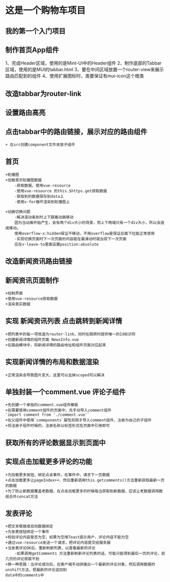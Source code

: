 # 这是一个购物车项目

## 我的第一个入门项目

## 制作首页App组件
1、完成Header区域，使用的是Mint-UI中的Header组件
2、制作底部的Tabbar区域，使用的是MUI的tabbar.html
3、要在中间区域放置一个router-view来展示路由匹配到的组件
4、使用扩展图标时，类要保证有mui-icon这个根类

## 改造tabbar为router-link

## 设置路由高亮

## 点击tabbar中的路由链接，展示对应的路由组件
    + 在src创建component文件夹放子组件

## 首页
    +轮播图
    +加载首页轮播图数据
        -获取数据，使用vue-resource
        -使用vue-resource 的this.$https.get获取数据
        -获取到的数据保存到data上
        -使用v-for循环渲染到轮播图上
    
    +动画切换问题
        -解决滚动条到时上下跟着动画移动
        因为当动画开始产生，会有两个div大小的场景，而上下两端只有一个div大小，所以会造成移动。
        使用overflow-x:hidden保证不移动，不用overflow是保证后面下拉能正常使用
        -实现切换页面时下一次页面的内容能在最滑动时就出现下一次页面
        应在v-leave-to里面设置position:absolute

## 改造新闻资讯路由链接

## 新闻资讯页面制作
    +绘制界面
    +使用vue-resource获取数据
    +渲染真实数据

## 实现 新闻资讯列表 点击跳转到新闻详情
    +把列表中的每一项改造为router-link，同时在跳转时提供唯一的Id标识符
    +创建新闻详情的组件页面 NewsInfo.vue
    +在路由模块中，将新闻详情的路由地址和组件页面对应起来

## 实现新闻详情的布局和数据渲染
    +正常渲染会导致图片变大，这里可以去掉scoped可以解决

## 单独封装一个comment.vue 评论子组件
    +先创建一个单独的comment.vue组件模板
    +在需要使用comment组件的页面中，先手动导入comment组件
    `import comment from './comment.vue'`
    +在父组件中使用`commponents`属性将刚才导入comment组件，注册为自己的子组件
    +将注册子组件时候的，注册名称以标签形式在页面中引用即可

## 获取所有的评论数据显示到页面中

## 实现点击加载更多评论的功能
    +为加载更多按钮，绑定点击事件，在事件中，请求下一页数据
    +点击加载更多让pageIndex++，然后重新调用this.getcomments()方法重新获取最新一页的数据
    +为了防止新数据覆盖老数据，在点击加载更多的时候每当获取到新数据，应该让老数据调用数组合并concat方法

## 发表评论
    +把文本框做成双向数据绑定
    +为发表按钮绑定一个事件
    +校验评论内容是否为空，如果为空用Toast提示用户，评论内容不能为空
    +通过vue-resource发送一个请求，把评论内容提交给服务器
    +当发表评论OK后，重新刷新列表，以查看最新的评论
        -如果调用getComments 方法重新刷新评论列表的话，可能只能得到最后一页的评论，前几页的评论获取不到
    +换一种思路：当评论成功后，在客户端手动拼接出一个最新的评论对象，然后调用数据的unshift方法，把最新的评论追加到
    data中的comments中
